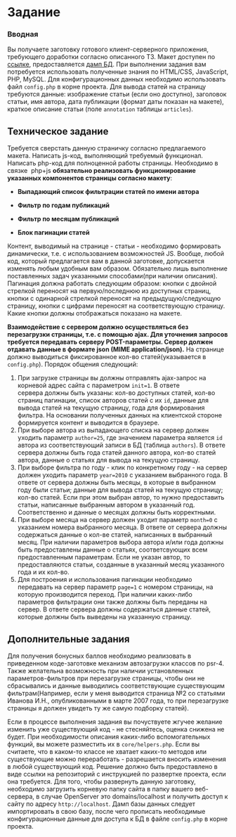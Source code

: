 # Задание

### Вводная
Вы получаете заготовку готового клиент-серверного приложения, требующего доработки согласно описанного ТЗ. 
Макет доступен по [ссылке](https://drive.google.com/open?id=1D0BRnNpj8GXESagePPYVknEx5J9jwAqU),
предоставляется [дамп БД](http://bit.ly/blog-db). При выполнении задания вам потребуется 
использовать полученные знания по HTML/CSS, JavaScript, PHP, MySQL. Для конфигурационных данных необходимо использовать
файл `config.php` в корне проекта. Для вывода статей на страницу требуются данные: изображение статьи (если оно доступно),
заголовок статьи, имя автора, дата публикации (формат даты показан на макете), краткое описание статьи (поле `annotation`
таблицы `articles`). 

## Техническое задание
Требуется сверстать данную страничку согласно предлагаемого макета. Написать js-код, выполняющий требуемый функционал. Написать php-код для полноценной работы страницы. Необходимо в связке  php+js **обязательно реализовать функционирование указанных компонентов страницы согласно макету**:

+ **Выпадающий список фильтрации статей по имени автора**

+ **Фильтр по годам публикаций**

+ **Фильтр по месяцам публикаций**

+ **Блок пагинации статей**

Контент, выводимый на странице - статьи - необходимо формировать динамически, т.е. с использованием возможностей JS. 
Вообще, любой код, который предлагается вам в данной заготовке, допускается изменять любым удобным вам 
образом. Обязательно лишь выполнение поставленных задач указанными способами(при наличии описания). 
Пагинация должна работать следующим образом: кнопки с двойной стрелкой переносят на первую/последнюю из доступных страниц,
кнопки с одинарной стрелкой переносят на предыдущую/следующую страницу, кнопки с цифрами переносят на соответствующую страницу.
Какие кнопки должны отображаться показано на макете.

**Взаимодействие с сервером должно осуществляться без перезагрузки страницы, т.е. с помощью ajax. Для уточнения запросов
требуется передавать серверу POST-параметры. Сервер должен отдавать данные в формате json (MIME application/json).**
На странице должно выводиться фиксированное кол-во статей(указывается в `config.php`). Порядок общения следующий:
1. При загрузке страницы вы должны отправлять ajax-запрос на корневой адрес сайта с параметром `init=1`. В ответе  
сервера должны быть указаны: кол-во доступных статей, кол-во страниц пагинации, список авторов статей с их `id`, 
данные для вывода статей на текущую страницу, года для формирования фильтра. На основании полученных данных на клиентской 
стороне формируется контент и выводится в браузере.
2. При выборе автора из выпадающего списка на сервер должен уходить параметр `author=25`, где значением параметра является
`id` автора из соответствующий записи в БД (таблица `authors`). В ответе сервера должны быть года статей данного автора, 
кол-во статей автора, данные о статьях для вывода на текущую страницу.
3. При выборе фильтра по году - клик по конкретному году - на сервер должен уходить параметр `year=2010` с указанием выбранного
года. В ответе от сервера должны быть месяцы, в которые в выбранном году были статьи; данные для вывода статей на текущую страницу;
кол-во статей. Если при этом выбран автор, то нужно предоставить статьи, написанные выбранным автором в указанный год. 
Соответственно и данные о месяцах должны быть корректными.
4. При выборе месяца на сервер должен уходит параметр `month=0` с указанием номера выбранного месяца. В ответе от сервера
должны содержаться данные о кол-ве статей, написанных в выбранный месяц. При наличии параметров выбора автора и/или года
должны быть предоставлены данные о статьях, соответсвующих всем предоставленным параметрам. Если не указан автор, то предоставляются
статьи, созданные в указанный месяц указанного года и их кол-во. 
5. Для построения и использования пагинации необходимо передавать на сервер параметр `page=1` с номером страницы, на 
которую производится переход. При наличии каких-либо параметров фильтрации они также должны быть переданы на сервер. 
В ответе сервера должны содержаться данные статей, которые должны быть выведены на указанную страницу.

## Дополнительные задания
Для получения бонусных баллов необходимо реализовать в приведенном коде-заготовке механизм автозагрузки классов по psr-4.
Также желательна возможность при наличии установленных параметров-фильтров при перезагрузке страницы, чтобы они не сбрасывались
и данные выводились соответствующие существующим фильтрам(Например, если у меня выводится страница №2 со статьями Иванова И.Н.,
опубликованными в марте 2007 года, то при перезагрузке страницы я должен увидеть ту же самую подборку статей). 


Если в процессе выполнения задания вы почуствуете жгучее желание изменить уже существующий код - не стесняйтесь, оценка 
снижена не будет. При необходимости описания каких-либо вспомогательных функций, вы можете разместить их в `core/helpers.php`.
Если вы считаете, что в каком-то классе не хватает каких-то методов или существующие можно переработать - разрешается 
вносить изменения в любой существующий код. Решение должно быть предоставлено в виде ссылки на репозиторий с инструкцией
по развертке проекта, если она требуется. Для того, чтобы развернуть данную заготовку, необходимо загрузить корневую папку
сайта в папку вашего веб-сервера, в случае OpenServer это domains/localhost и получить доступ к сайту по адресу `http://localhost`.
Дамп базы данных следует импортировать в свою базу, после чего прописать необходимые конфигурационные данные для доступа к БД
в файле `config.php` в корне проекта. 
